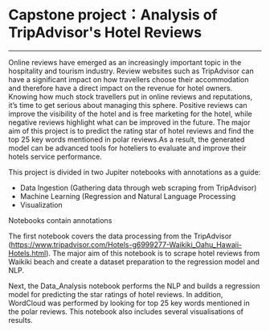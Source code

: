 # Capstone project：Analysis of TripAdvisor's Hotel Reviews
***
Online reviews have emerged as an increasingly important topic in the hospitality and tourism industry. Review websites such as TripAdvisor can have a significant impact on how travellers choose their accommodation and therefore have a direct impact on the revenue for hotel owners. Knowing how much stock travellers put in online reviews and reputations, it’s time to get serious about managing this sphere. Positive reviews can improve the visibility of the hotel and is free marketing for the hotel, while negative reviews highlight what can be improved in the future. The major aim of this project is to predict the rating star of hotel reviews and find the top 25 key words mentioned in polar reviews.As a result, the generated model can be advanced tools for hoteliers to evaluate and improve their hotels service performance.

This project is divided in two Jupiter notebooks with annotations as a guide:
* Data Ingestion (Gathering data through web scraping from TripAdvisor)
* Machine Learning (Regression and Natural Language Processing
* Visualization

Notebooks contain annotations

The first notebook covers the data processing from the TripAdvisor (https://www.tripadvisor.com/Hotels-g6999277-Waikiki_Oahu_Hawaii-Hotels.html). The major aim of this notebook is to scrape hotel reviews from Waikiki beach and create a dataset preparation to the regression model and NLP. 

Next, the Data_Analysis notebook performs the NLP and builds a regression model for predicting the star ratings of hotel reviews. In addition, WordCloud was performed by looking for top 25 key words mentioned in the polar reviews. This notebook also includes several visualisations of results. 



```python

```
